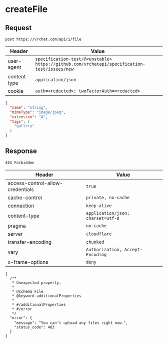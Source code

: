 # createFile

## Request
`post https://vrchat.com/api/1/file`

| Header | Value |
| ------ | ----- |
| user-agent | `specification-test/@<unstable> https://github.com/vrchatapi/specification-test/issues/new` |
| content-type | `application/json` |
| cookie | `auth=<redacted>; twoFactorAuth=<redacted>` |

```json
{
  "name": "string",
  "mimeType": "image/jpeg",
  "extension": "A",
  "tags": [
    "gallery"
  ]
}
```


## Response
`403 Forbidden`

| Header | Value |
| ------ | ----- |
| access-control-allow-credentials | `true` |
| cache-control | `private, no-cache` |
| connection | `keep-alive` |
| content-type | `application/json; charset=utf-8` |
| pragma | `no-cache` |
| server | `cloudflare` |
| transfer-encoding | `chunked` |
| vary | `Authorization, Accept-Encoding` |
| x-frame-options | `deny` |

```jsonc
{
  /**
   * Unexpected property.
   *
   * @schema File
   * @keyword additionalProperties
   *
   * #/additionalProperties
   * #/error
   */
  "error": {
    "message": "You can't upload any files right now․",
    "status_code": 403
  }
}
```
